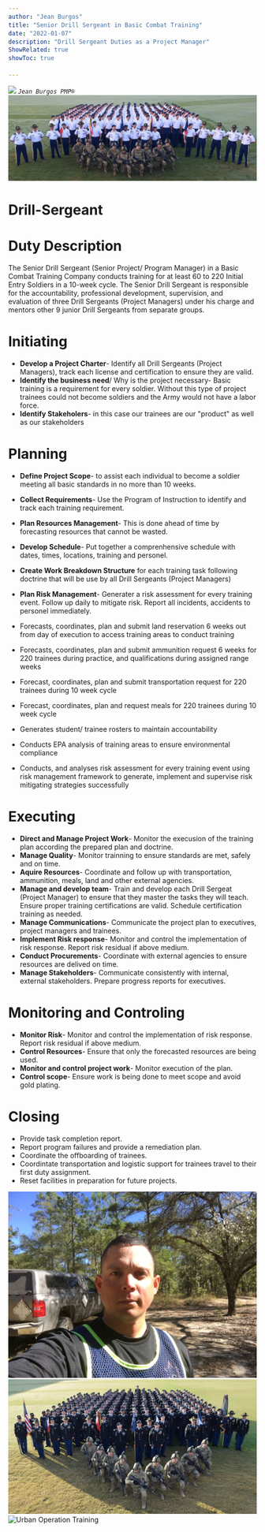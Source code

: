 ```yaml
---
author: "Jean Burgos"
title: "Senior Drill Sergeant in Basic Combat Training"
date: "2022-01-07"
description: "Drill Sergeant Duties as a Project Manager"
ShowRelated: true
showToc: true

---
```

![](/blog/certifications/pmp.png)
*`Jean Burgos PMP®`*
![](./IMG_0282(1).JPG)
# Drill-Sergeant
# Duty Description
The Senior Drill Sergeant (Senior Project/ Program Manager) in a Basic Combat Training Company conducts training for at least 60 to 220 Initial Entry Soldiers in a 10-week cycle. The Senior Drill Sergeant is responsible for the accountability, professional development, supervision, and evaluation of three Drill Sergeants (Project Managers) under his charge and mentors other 9 junior Drill Sergeants from separate groups.

# Initiating
- **Develop a Project Charter**- Identify all Drill Sergeants (Project Managers), track each license and certification to ensure they are valid. 
- **Identify the business need**/ Why is the project necessary- Basic training is a requirement for every soldier. Without this type of project trainees could not become soldiers and the Army would not have a labor force.
- **Identify Stakeholers**- in this case our trainees are our "product" as well as our stakeholders

# Planning
- **Define Project Scope**- to assist each individual to become a soldier meeting all basic standards in no more than 10 weeks.
- **Collect Requirements**- Use the Program of Instruction to identify and track each training requirement. 
- **Plan Resources Management**- This is done ahead of time by forecasting resources that cannot be wasted.
- **Develop Schedule**- Put together a comprenhensive schedule with dates, times, locations, training and personel.
- **Create Work Breakdown Structure** for each training task following doctrine that will be use by all Drill Sergeants (Project Managers)
- **Plan Risk Management**- Generater a risk assessment for every training event. Follow up daily to mitigate risk. Report all incidents, accidents to personel immediately. 

- Forecasts, coordinates, plan and submit land reservation 6 weeks out from day of execution to access training areas to conduct training
- Forecasts, coordinates, plan and submit ammunition request 6 weeks for 220 trainees during practice, and qualifications during assigned range weeks
- Forecast, coordinates, plan and submit transportation request for 220 trainees during 10 week cycle
- Forecast, coordinates, plan and request meals for 220 trainees during 10 week cycle
- Generates student/ trainee rosters to maintain accountability
- Conducts EPA analysis of training areas to ensure environmental compliance
- Conducts, and analyses risk assessment for every training event using risk management framework to generate, implement and supervise risk mitigating strategies successfully

# Executing
- **Direct and Manage Project Work**- Monitor the execusion of the training plan according the prepared plan and doctrine. 
- **Manage Quality**- Monitor trainning to ensure standards are met, safely and on time. 
- **Aquire Resources**- Coordinate and follow up with transportation, ammunition, meals, land and other external agencies.
- **Manage and develop team**- Train and develop each Drill Sergeat (Project Manager) to ensure that they master the tasks they will teach. Ensure proper training certifications are valid. Schedule certification training as needed. 
- **Manage Communications**- Communicate the project plan to executives, project managers and trainees. 
- **Implement Risk response**- Monitor and control the implementation of risk response. Report risk residual if above medium. 
- **Conduct Procurements**- Coordinate with external agencies to ensure resources are delived on time.
- **Manage Stakeholders**- Communicate consistently with internal, external stakeholders. Prepare progress reports for executives. 

# Monitoring and Controling
- **Monitor Risk**- Monitor and control the implementation of risk response. Report risk residual if above medium.
- **Control Resources**- Ensure that only the forecasted resources are being used. 
- **Monitor and control project work**- Monitor execution of the plan.
- **Control scope**- Ensure work is being done to meet scope and avoid gold plating.

# Closing
- Provide task completion report.
- Report program failures and provide a remediation plan. 
- Coordinate the offboarding of trainees.
- Coordintate transportation and logistic support for trainees travel to their first duty assignment.
- Reset facilities in preparation for future projects. 

![](./IMG_0543.JPG "Conducting site reconnaissance for training") ![](./IMG_0637.JPG "Basic Training Graduation") ![](./IMG_0967.PNG "Urban Operation Training")
